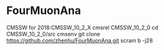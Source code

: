 # FourMuonAna

CMSSW for 2018:CMSSW_10_2_X
cmsrel CMSSW_10_2_0
cd CMSSW_10_2_0/src
cmsenv
git clone https://github.com/zhenhu/FourMuonAna.git
scram b -j28
